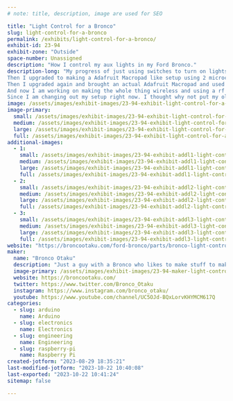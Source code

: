 ```yaml
---
# note: title, description, image are used for SEO

title: "Light Control for a Bronco"
slug: light-control-for-a-bronco
permalink: /exhibits/light-control-for-a-bronco/
exhibit-id: 23-94
exhibit-zone: "Outside"
space-number: Unassigned
description: "How I control my aux lights in my Ford Bronco."
description-long: "My progress of just using switches to turn on lights. To using microcontrollers, relays, and Rf to turn them on. When I first began I just used 3 switches in a project box.
Then I upgraded to making a Adafruit Macropad like setup using 2 microcontrollers, 2 neokeys, relay board, rf transmiter, rotary encoder, and oled display. 
Then I upgraded again and brought an actual Adafruit Macropad and used a seesaw board to control a bigger relay board.
And now I am working on making the whole thing wireless and using a rf relay boards.
Since I am changing out my setup right now. I thought why not put my old setups on a poster board and show it off at Maker faire. "
image: /assets/images/exhibit-images/23-94-exhibit-light-control-for-a-bronco-all-together-large.jpg
image-primary: 
  small: /assets/images/exhibit-images/23-94-exhibit-light-control-for-a-bronco-all-together-small.jpg
  medium: /assets/images/exhibit-images/23-94-exhibit-light-control-for-a-bronco-all-together-medium.jpg
  large: /assets/images/exhibit-images/23-94-exhibit-light-control-for-a-bronco-all-together-large.jpg
  full: /assets/images/exhibit-images/23-94-exhibit-light-control-for-a-bronco-all-together-full.jpg
additional-images: 
  - 1:
    small: /assets/images/exhibit-images/23-94-exhibit-addl1-light-control-for-a-bronco-mak-1-small.JPG
    medium: /assets/images/exhibit-images/23-94-exhibit-addl1-light-control-for-a-bronco-mak-1-medium.JPG
    large: /assets/images/exhibit-images/23-94-exhibit-addl1-light-control-for-a-bronco-mak-1-large.JPG
    full: /assets/images/exhibit-images/23-94-exhibit-addl1-light-control-for-a-bronco-mak-1-full.JPG
  - 2:
    small: /assets/images/exhibit-images/23-94-exhibit-addl2-light-control-for-a-bronco-mk3-small.jpg
    medium: /assets/images/exhibit-images/23-94-exhibit-addl2-light-control-for-a-bronco-mk3-medium.jpg
    large: /assets/images/exhibit-images/23-94-exhibit-addl2-light-control-for-a-bronco-mk3-large.jpg
    full: /assets/images/exhibit-images/23-94-exhibit-addl2-light-control-for-a-bronco-mk3-full.jpg
  - 3:
    small: /assets/images/exhibit-images/23-94-exhibit-addl3-light-control-for-a-bronco-mk-2-small.jpg
    medium: /assets/images/exhibit-images/23-94-exhibit-addl3-light-control-for-a-bronco-mk-2-medium.jpg
    large: /assets/images/exhibit-images/23-94-exhibit-addl3-light-control-for-a-bronco-mk-2-large.jpg
    full: /assets/images/exhibit-images/23-94-exhibit-addl3-light-control-for-a-bronco-mk-2-full.jpg
website: "https://broncootaku.com/ford-bronco/parts/bronco-light-control/"
maker: 
  name: "Bronco Otaku"
  description: "Just a guy with a Bronco who likes to make stuff to make things easier for himself. "
  image-primary: /assets/images/exhibit-images/23-94-maker-light-control-for-a-bronco-image-medium.jpg
  website: https://broncootaku.com/
  twitter: https://www.twitter.com/Bronco_Otaku
  instagram: https://www.instagram.com/bronco_otaku/
  youtube: https://www.youtube.com/channel/UC5OJd-BQxLorvKHYMCM617Q
categories: 
  - slug: arduino
    name: Arduino
  - slug: electronics
    name: Electronics
  - slug: engineering
    name: Engineering
  - slug: raspberry-pi
    name: Raspberry Pi
created-jotform: "2023-08-29 18:35:21"
last-modified-jotform: "2023-10-22 10:40:08"
last-exported: "2023-10-22 10:41:24"
sitemap: false

---
```

